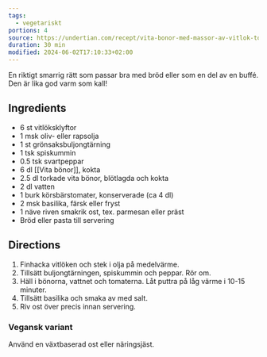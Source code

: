 ```yaml
---
tags:
  - vegetariskt
portions: 4
source: https://undertian.com/recept/vita-bonor-med-massor-av-vitlok-tomat-och-basilika/
duration: 30 min
modified: 2024-06-02T17:10:33+02:00
---
```


En riktigt smarrig rätt som passar bra med bröd eller som en del av en buffé. Den är lika god varm som kall!

## Ingredients
- 6 st vitlöksklyftor
- 1 msk oliv- eller rapsolja
- 1 st grönsaksbuljongtärning
- 1 tsk spiskummin
- 0.5 tsk svartpeppar
- 6 dl [[Vita bönor]], kokta
- 2.5 dl torkade vita bönor, blötlagda och kokta
- 2 dl vatten
- 1 burk körsbärstomater, konserverade (ca 4 dl)
- 2 msk basilika, färsk eller fryst
- 1 näve riven smakrik ost, tex. parmesan eller präst
- Bröd eller pasta till servering
## Directions
1. Finhacka vitlöken och stek i olja på medelvärme.
2. Tillsätt buljongtärningen, spiskummin och peppar. Rör om.
3. Häll i bönorna, vattnet och tomaterna. Låt puttra på låg värme i 10-15 minuter.
4. Tillsätt basilika och smaka av med salt.
5. Riv ost över precis innan servering.
### Vegansk variant
Använd en växtbaserad ost eller näringsjäst.
